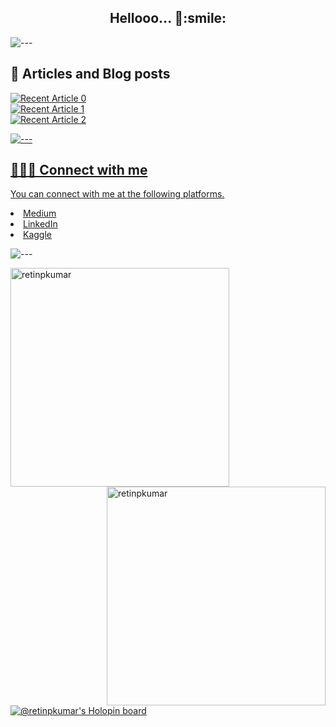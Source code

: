 <h2 align="center">Hellooo... 👋:smile:</h2> <p align="center"> 

![---](https://raw.githubusercontent.com/andreasbm/readme/master/assets/lines/aqua.png)

<div>
  <h2> 📄 Articles and Blog posts </h2>
    
<a target="_blank" href="https://github-readme-medium-recent-article.vercel.app/medium/@retinpkumar/0"><img src="https://github-readme-medium-recent-article.vercel.app/medium/@retinpkumar/0" alt="Recent Article 0">  
<a target="_blank" href="https://github-readme-medium-recent-article.vercel.app/medium/@retinpkumar/1"><img src="https://github-readme-medium-recent-article.vercel.app/medium/@retinpkumar/1" alt="Recent Article 1">  
<a target="_blank" href="https://github-readme-medium-recent-article.vercel.app/medium/@retinpkumar/2"><img src="https://github-readme-medium-recent-article.vercel.app/medium/@retinpkumar/2" alt="Recent Article 2">   
</div>

![---](https://raw.githubusercontent.com/andreasbm/readme/master/assets/lines/aqua.png)
    
<div>
    <h2> 🧑‍🤝‍🧑 Connect with me</h2>
    <p> You can connect with me at the following platforms. </p>
  <p>
      
<li><a href="https://medium.com/@retinpkumar" target="blank">Medium</a>&nbsp;&nbsp;&nbsp; </li>
<li><a href="https://linkedin.com/in/retinpkumar" target="blank">LinkedIn</a> &nbsp;&nbsp; </li>
<li><a href="https://kaggle.com/retinpkumar" target="blank">Kaggle</a></li>
  </p>
</div>

 ![---](https://raw.githubusercontent.com/andreasbm/readme/master/assets/lines/aqua.png)   
    
<div>
  <img align="left" src="https://github-readme-streak-stats.herokuapp.com/?user=retinpkumar&" alt="retinpkumar" / width="350">
  <img align="right" src="https://github-readme-stats.vercel.app/api?username=retinpkumar&show_icons=true&locale=en" alt="retinpkumar" / width="350" >
</div>

<!--
<div>
  <h2> Kaggle Profile </h2>
  
![competition](https://road-to-kaggle-grandmaster.vercel.app/api/badges/retinpkumar/competition/light)
![dataset](https://road-to-kaggle-grandmaster.vercel.app/api/badges/retinpkumar/dataset/light)
![notebook](https://road-to-kaggle-grandmaster.vercel.app/api/badges/retinpkumar/notebook/light)
![discussion](https://road-to-kaggle-grandmaster.vercel.app/api/badges/retinpkumar/discussion/light)
</div>

-->

  [![@retinpkumar's Holopin board](https://holopin.io/api/user/board?user=retinpkumar)](https://holopin.io/@retinpkumar)
  
